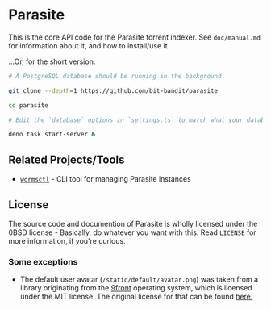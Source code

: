 # Parasite

This is the core API code for the Parasite torrent indexer. See
`doc/manual.md` for information about it, and how to install/use it

...Or, for the short version:
```sh
# A PostgreSQL database should be running in the background

git clone --depth=1 https://github.com/bit-bandit/parasite

cd parasite

# Edit the `database` options in `settings.ts` to match what your database has.

deno task start-server &
```

## Related Projects/Tools
- [`wormsctl`](https://github.com/bit-bandit/wormsctl) - CLI tool for 
  managing Parasite instances

## License

The source code and documention of Parasite is wholly licensed under the 0BSD license -
Basically, do whatever you want with this. Read `LICENSE` for more information, if you're curious.

### Some exceptions

- The default user avatar (`/static/default/avatar.png`) was taken from a
  library originating from the [9front](http://9front.org/) operating system,
  which is licensed under the MIT license. The original license for that can be found
  [here.](https://github.com/rdbyk/9front/blob/master/lib/legal/mit)
